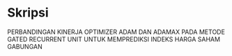 # Skripsi
PERBANDINGAN KINERJA OPTIMIZER ADAM DAN ADAMAX PADA METODE GATED RECURRENT UNIT UNTUK MEMPREDIKSI INDEKS HARGA SAHAM GABUNGAN
